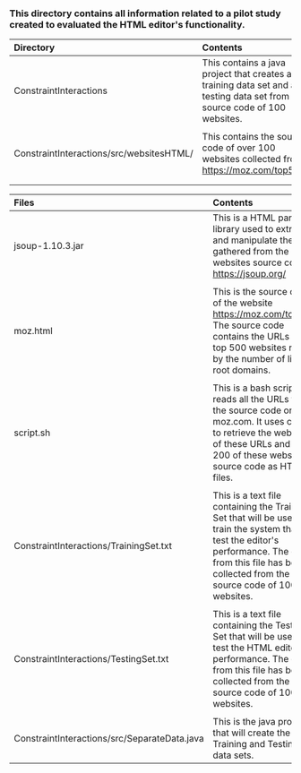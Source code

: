 ### This directory contains all information related to a pilot study created to evaluated the HTML editor's functionality.


|Directory      					                              |Contents
|:------------------------------------------------------|:------------------------------------------------------------------ |
|ConstraintInteractions					                        |This contains a java project that creates a training data set and							                                                a testing data set from the source code of 100 websites.   	     
|							                                          |								                                                     |
|ConstraintInteractions/src/websitesHTML/          		      |This contains the source code of over 100 websites collected from 							                                                https://moz.com/top500.                                            |
|							                                          |								                                                     |
|							                                          |								                                                     |

|Files      					 	                                |Contents
|:------------------------------------------------------|:------------------------------------------------------------------ |
|jsoup-1.10.3.jar   					                          |This is a HTML parser library used to extract and manipulate the							                                                  data gathered from the websites source code. https://jsoup.org/
|							                                          |								                                                     |
|moz.html 						                                  |This is the source code of the website https://moz.com/top500. The 							                                              source code contains the URLs to the top 500 websites ranked by the 							                                            number of linking root domains.
|							                                          |								                                                     |
|script.sh 						                                  |This is a bash script that reads all the URLs from the source code on 								                                            moz.com. It uses cURL to retrieve the websites of these URLs and 							                                               saves 200 of these websites source code as HTML files.
|							                                          |								                                                     |
|ConstraintInteractions/TrainingSet.txt			            |This is a text file containing the Training Set that will be used to 							                                            train the system that will test the editor's performance. The data 							                                              from this file has been collected from the source code of 100 								                                                websites.					
|							                                          |								                                                     |
|ConstraintInteractions/TestingSet.txt			        |This is a text file containing the Testing Set that will be used to  							                                           test the HTML editor's performance. The data from this file has  							                                               been collected from the source code of 100 websites.
|							                                          |								                                                     |
|ConstraintInteractions/src/SeparateData.java  		      |This is the java program that will create the Training and Testing 							                                             data sets.


